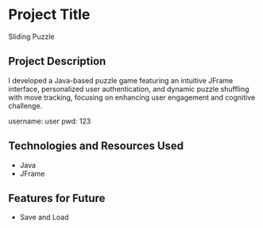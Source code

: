 # Project Title

Sliding Puzzle

## Project Description

I developed a Java-based puzzle game featuring an intuitive JFrame interface, personalized user authentication, and dynamic puzzle shuffling with move tracking, focusing on enhancing user engagement and cognitive challenge.

username: user
pwd: 123

## Technologies and Resources Used

- Java
- JFrame

## Features for Future

- Save and Load